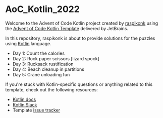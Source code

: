 # AoC_Kotlin_2022

Welcome to the Advent of Code Kotlin project created by [raspikonk][github] using the [Advent of Code Kotlin Template][template] delivered by JetBrains.

In this repository, raspikonk is about to provide solutions for the puzzles using [Kotlin][kotlin] language.

- Day 1: Count the calories
- Day 2: Rock paper scissors \[lizard spock\]
- Day 3: Rucksack rustification
- Day 4: Beach cleanup in partitions
- Day 5: Crane unloading fun

If you're stuck with Kotlin-specific questions or anything related to this template, check out the following resources:

- [Kotlin docs][docs]
- [Kotlin Slack][slack]
- Template [issue tracker][issues]



[aoc]: https://adventofcode.com
[docs]: https://kotlinlang.org/docs/home.html
[github]: https://github.com/raspikonk
[issues]: https://github.com/kotlin-hands-on/advent-of-code-kotlin-template/issues
[kotlin]: https://kotlinlang.org
[slack]: https://surveys.jetbrains.com/s3/kotlin-slack-sign-up
[template]: https://github.com/kotlin-hands-on/advent-of-code-kotlin-template

